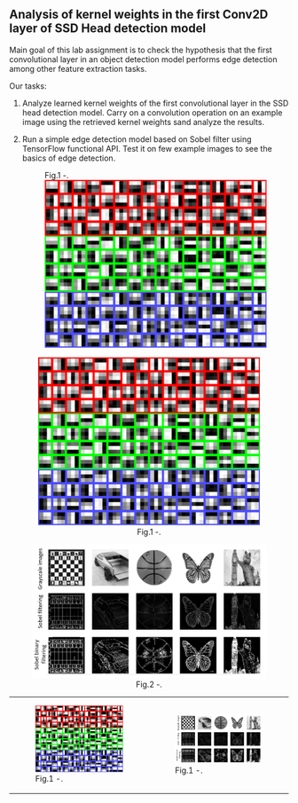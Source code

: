<h2>Analysis of kernel weights in the first Conv2D layer of SSD Head detection model</h2>

Main goal of this lab assignment is to check the hypothesis that the first convolutional layer in an object detection model performs edge detection among other feature extraction tasks.

Our tasks:
1. Analyze learned kernel weights of the first convolutional layer in the SSD head detection model. Carry on a convolution operation on an example image using the retrieved kernel weights sand analyze the results.
2. Run a simple edge detection model based on Sobel filter using TensorFlow functional API. Test it on few example images to see the basics of edge detection.

      <figure>
         <caption>Fig.1 -.</caption>
        <img src="Lab_2_1.png" width="400px">
         
      </figure> 

<div align="center">
  <figure>
    <img src="Lab_2_1.png" width="400px">
    <figcaption>Fig.1 -.</figcaption>
  </figure> 
  
  <figure>
    <img src="Lab_2_2.png" width="550px">
    <figcaption>Fig.2 -.</figcaption>
  </figure> 
</div>

<table>
  <tr>
    <td>
      <figure>
        <img src="Lab_2_1.png" width="400px">
        <figcaption>Fig.1 -.</figcaption>
      </figure> 
    </td>
    <td>
      <figure>
        <img src="Lab_2_2.png" width="400px">
        <figcaption>Fig.1 -.</figcaption>
      </figure> 
    </td>
  </tr>
</table>
